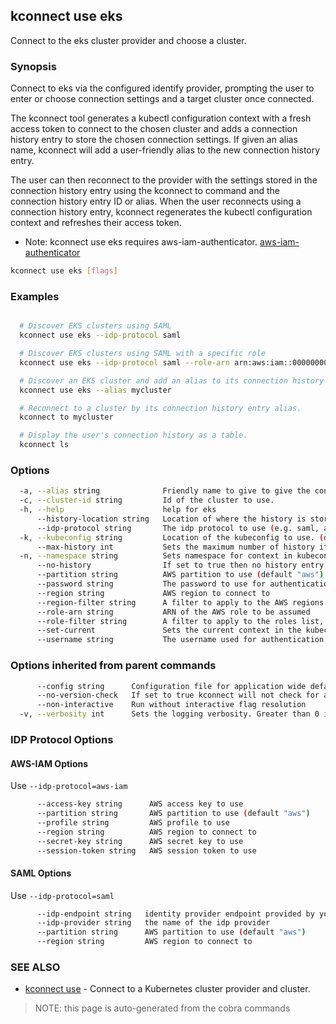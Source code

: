 ## kconnect use eks

Connect to the eks cluster provider and choose a cluster.

### Synopsis


Connect to eks via the configured identify provider, prompting the user to enter
or choose connection settings and a target cluster once connected.

The kconnect tool generates a kubectl configuration context with a fresh access
token to connect to the chosen cluster and adds a connection history entry to
store the chosen connection settings.  If given an alias name, kconnect will add
a user-friendly alias to the new connection history entry.

The user can then reconnect to the provider with the settings stored in the
connection history entry using the kconnect to command and the connection history
entry ID or alias.  When the user reconnects using a connection history entry,
kconnect regenerates the kubectl configuration context and refreshes their access
token.

* Note: kconnect use eks requires aws-iam-authenticator.
  [aws-iam-authenticator](https://github.com/kubernetes-sigs/aws-iam-authenticator)



```bash
kconnect use eks [flags]
```

### Examples

```bash

  # Discover EKS clusters using SAML
  kconnect use eks --idp-protocol saml

  # Discover EKS clusters using SAML with a specific role
  kconnect use eks --idp-protocol saml --role-arn arn:aws:iam::000000000000:role/KubernetesAdmin

  # Discover an EKS cluster and add an alias to its connection history entry
  kconnect use eks --alias mycluster

  # Reconnect to a cluster by its connection history entry alias.
  kconnect to mycluster

  # Display the user's connection history as a table.
  kconnect ls

```

### Options

```bash
  -a, --alias string              Friendly name to give to give the connection
  -c, --cluster-id string         Id of the cluster to use.
  -h, --help                      help for eks
      --history-location string   Location of where the history is stored. (default "$HOME/.kconnect/history.yaml")
      --idp-protocol string       The idp protocol to use (e.g. saml, aad). See flags additional flags for the protocol.
  -k, --kubeconfig string         Location of the kubeconfig to use. (default "$HOME/.kube/config")
      --max-history int           Sets the maximum number of history items to keep (default 100)
  -n, --namespace string          Sets namespace for context in kubeconfig
      --no-history                If set to true then no history entry will be written
      --partition string          AWS partition to use (default "aws")
      --password string           The password to use for authentication
      --region string             AWS region to connect to
      --region-filter string      A filter to apply to the AWS regions list, e.g. 'us-' will only show US regions
      --role-arn string           ARN of the AWS role to be assumed
      --role-filter string        A filter to apply to the roles list, e.g. 'EKS' will only show roles that contain EKS in the name
      --set-current               Sets the current context in the kubeconfig to the selected cluster (default true)
      --username string           The username used for authentication
```

### Options inherited from parent commands

```bash
      --config string      Configuration file for application wide defaults. (default "$HOME/.kconnect/config.yaml")
      --no-version-check   If set to true kconnect will not check for a newer version
      --non-interactive    Run without interactive flag resolution
  -v, --verbosity int      Sets the logging verbosity. Greater than 0 is debug and greater than 9 is trace.
```

### IDP Protocol Options

#### AWS-IAM Options

Use `--idp-protocol=aws-iam`

```bash
      --access-key string      AWS access key to use
      --partition string       AWS partition to use (default "aws")
      --profile string         AWS profile to use
      --region string          AWS region to connect to
      --secret-key string      AWS secret key to use
      --session-token string   AWS session token to use
```

#### SAML Options

Use `--idp-protocol=saml`

```bash
      --idp-endpoint string   identity provider endpoint provided by your IT team
      --idp-provider string   the name of the idp provider
      --partition string      AWS partition to use (default "aws")
      --region string         AWS region to connect to
```

### SEE ALSO

* [kconnect use](use.md)	 - Connect to a Kubernetes cluster provider and cluster.


> NOTE: this page is auto-generated from the cobra commands
